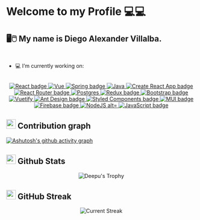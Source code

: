 
# Welcome to my Profile 💻💻 

## 🖥️🖱️ My name is Diego Alexander Villalba. </br></br>


- 💻 I’m currently working on:</br></br>

<div align="center">
  <a target="_blank" href="https://reactjs.org/">
    <img title="React" alt="React badge" src="https://img.shields.io/badge/18.2.0-React-61DAFB?style&logo=react" />
  </a>
  <a target="_blank" href="https://vuejs.org/">
    <img title="Vue" alt="Vue" src="https://img.shields.io/badge/3.4.21-Vue-%234FC08D?logo=vue.js" />
  </a>
  <a target="_blank" href="https://spring.io/projects/spring-boot">
    <img title="Spring Boot" alt="Spring badge" src="https://img.shields.io/badge/3.3.0-Spring_boot-green?logo=spring" />
  </a>
  <a target="_blank" href="https://www.java.com/es/">
    <img title="Java" alt="Java" src="https://img.shields.io/badge/20-java-white" />
  </a>
  <a target="_blank" href="https://reactjs.org/">
    <img title="Create React App" alt="Create React App badge" src="https://img.shields.io/badge/18.2.0-Create%20React%20App-09D3AC?style&logo=create-react-app" />
  </a>
  <a target="_blank" href="https://reactrouter.com/">
    <img title="React Router" alt="React Router badge" src="https://img.shields.io/badge/6.3.0-React%20Router-CA4245?style&logo=react-router" />
  </a>
  <a target="_blank" href="https://www.postgresql.org/">
    <img title="Postgres" alt="Postgres" src="https://img.shields.io/badge/16.2-Postgres-blue?logo=postgresql&labelColor=white" />
  </a>
  <a target="_blank" href="https://redux.js.org/">
    <img title="Redux" alt="Redux badge" src="https://img.shields.io/badge/8.0.2-Redux-764ABC?style&logo=redux" />
  </a>
  <a target="_blank" href="https://getbootstrap.com/">
    <img title="Bootstrap" alt="Bootstrap badge" src="https://img.shields.io/badge/v.5.1-Bootstrap-7952B3?style&logo=bootstrap" />
  </a>
  <a target="_blank" href="https://vuetifyjs.com/">
    <img title="Vuetify" alt="Vuetify" src="https://img.shields.io/badge/3.6.7-Vuetify-%231867C0?logo=vuetify" />
  </a>
  <a target="_blank" href="https://ant.design/">
    <img title="Ant Design" alt="Ant Design badge" src="https://img.shields.io/badge/4.21.5-Ant%20Design-0170FE?style&logo=ant-design" />
  </a>
  <a target="_blank" href="https://styled-components.com/">
    <img title="Styled Components" alt="Styled Components badge" src="https://img.shields.io/badge/5.3.5-Styled%20Components-DB7093?style&logo=styled-components" />
  </a>
  <a target="_blank" href="https://mui.com/">
    <img title="Material UI" alt="MUI badge" src="https://img.shields.io/badge/5.3.5-MUI-007FFF?style&logo=mui" />
  </a>
  <a target="_blank" href="https://firebase.google.com/">
    <img title="Firebase" alt="Firebase badge" src="https://img.shields.io/badge/9.9.0-Firebase-FFCA28?style&logo=firebase" />
  </a>
  <a target="_blank" href="https://nodejs.org">
    <img title="NodeJS alt="NodeJS badge" src="https://img.shields.io/badge/18.6.0-NodeJS-339933?style&logo=node.js" />
  </a>
  <a target="_blank" href="https://www.javascript.com/">
    <img title="JavaScript" alt="JavaScript badge" src="https://img.shields.io/badge/ES6-JavaScript-FFCA28?style&logo=javascript" />
   </a>
  </div>
  

  ## <img src="https://cdn.dribbble.com/users/3052691/screenshots/6178918/coding.gif" width="25" /> <b>Contribution graph</b>
  
[![Ashutosh's github activity graph](https://github-readme-activity-graph.vercel.app/graph?username=villalbad10&bg_color=141315&color=f5f5f5&line=817e81&point=000000&area=true&hide_border=true)](https://github.com/ashutosh00710/github-readme-activity-graph)

## <img src="https://i0.wp.com/codemyui.com/wp-content/uploads/2017/03/hero-section-animation.gif?fit=880%2C440&ssl=1" width="25"> <b>Github Stats</b>

 <div align="center">   
  
![Deepu's Trophy](https://github-profile-trophy.vercel.app/?username=Villalbad10&theme=algolia&column=4&no-frame=true)
 
  </div>
   
## <img src="https://cdn.dribbble.com/users/3052691/screenshots/6178918/coding.gif" width="25"> <b>GitHub Streak</b> 

<p align="center"> <img alt="Current Streak" src="https://github-readme-streak-stats.herokuapp.com/?user=Villalbad10&theme=dark" /> </p>
  
